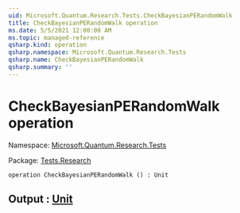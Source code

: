 ```yaml
---
uid: Microsoft.Quantum.Research.Tests.CheckBayesianPERandomWalk
title: CheckBayesianPERandomWalk operation
ms.date: 5/5/2021 12:00:00 AM
ms.topic: managed-reference
qsharp.kind: operation
qsharp.namespace: Microsoft.Quantum.Research.Tests
qsharp.name: CheckBayesianPERandomWalk
qsharp.summary: ''
---
```


# CheckBayesianPERandomWalk operation

Namespace: [Microsoft.Quantum.Research.Tests](xref:Microsoft.Quantum.Research.Tests)

Package: [Tests.Research](https://nuget.org/packages/Tests.Research)




```qsharp
operation CheckBayesianPERandomWalk () : Unit
```


## Output : [Unit](xref:microsoft.quantum.qsharp.valueliterals#unit-literal)

